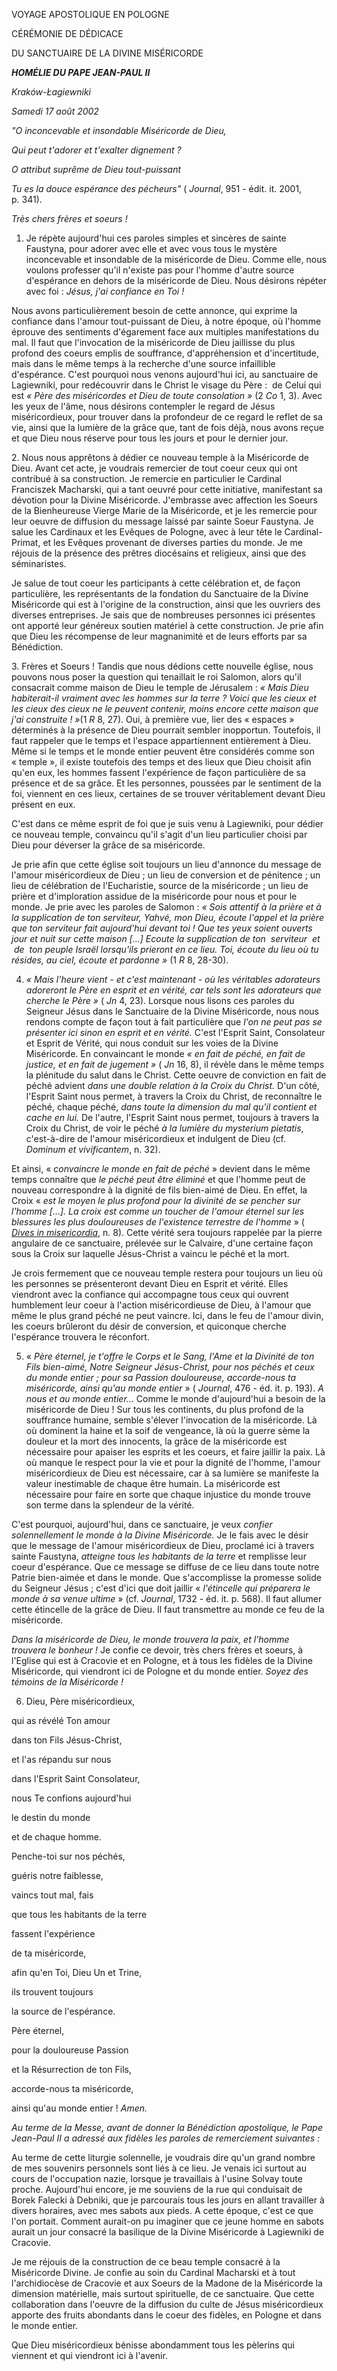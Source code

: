 VOYAGE APOSTOLIQUE EN POLOGNE

CÉRÉMONIE DE DÉDICACE

DU SANCTUAIRE DE LA DIVINE MISÉRICORDE

***HOMÉLIE DU PAPE JEAN-PAUL II***

*Kraków-Łagiewniki*

*Samedi 17 août 2002*

*"O inconcevable et insondable Miséricorde de Dieu,*

*Qui peut t'adorer et t'exalter dignement ?*

*O attribut suprême de Dieu tout-puissant*

*Tu es la douce espérance des pécheurs"* ( *Journal*, 951 - édit. it. 2001, p. 341).

*Très chers frères et soeurs !*

1. Je répète aujourd'hui ces paroles simples et sincères de sainte Faustyna, pour adorer avec elle et avec vous tous le mystère inconcevable et insondable de la miséricorde de Dieu. Comme elle, nous voulons professer qu'il n'existe pas pour l'homme d'autre source d'espérance en dehors de la miséricorde de Dieu. Nous désirons répéter avec foi : *Jésus, j'ai confiance en Toi !*

Nous avons particulièrement besoin de cette annonce, qui exprime la confiance dans l'amour tout-puissant de Dieu, à notre époque, où l'homme éprouve des sentiments d'égarement face aux multiples manifestations du mal. Il faut que l'invocation de la miséricorde de Dieu jaillisse du plus profond des coeurs emplis de souffrance, d'appréhension et d'incertitude, mais dans le même temps à la recherche d'une source infaillible d'espérance. C'est pourquoi nous venons aujourd'hui ici, au sanctuaire de Lagiewniki, pour redécouvrir dans le Christ le visage du Père :  de Celui qui est *« *Père des miséricordes et Dieu de toute consolation* »* (2 *Co* 1, 3). Avec les yeux de l'âme, nous désirons contempler le regard de Jésus miséricordieux, pour trouver dans la profondeur de ce regard le reflet de sa vie, ainsi que la lumière de la grâce que, tant de fois déjà, nous avons reçue et que Dieu nous réserve pour tous les jours et pour le dernier jour.

2. Nous nous apprêtons à dédier ce nouveau temple à la Miséricorde de Dieu. Avant cet acte, je voudrais remercier de tout coeur ceux qui ont contribué à sa construction. Je remercie en particulier le Cardinal Franciszek Macharski, qui a tant oeuvré pour cette initiative, manifestant sa dévotion pour la Divine Miséricorde. J'embrasse avec affection les Soeurs de la Bienheureuse Vierge Marie de la Miséricorde, et je les remercie pour leur oeuvre de diffusion du message laissé par sainte Soeur Faustyna. Je salue les Cardinaux et les Evêques de Pologne, avec à leur tête le Cardinal-Primat, et les Evêques provenant de diverses parties du monde. Je me réjouis de la présence des prêtres diocésains et religieux, ainsi que des séminaristes.

Je salue de tout coeur les participants à cette célébration et, de façon particulière, les représentants de la fondation du Sanctuaire de la Divine Miséricorde qui est à l'origine de la construction, ainsi que les ouvriers des diverses entreprises. Je sais que de nombreuses personnes ici présentes ont apporté leur généreux soutien matériel à cette construction. Je prie afin que Dieu les récompense de leur magnanimité et de leurs efforts par sa Bénédiction.

3. Frères et Soeurs ! Tandis que nous dédions cette nouvelle église, nous pouvons nous poser la question qui tenaillait le roi Salomon, alors qu'il consacrait comme maison de Dieu le temple de Jérusalem : *« *Mais Dieu habiterait-il vraiment avec les hommes sur la terre ? Voici que les cieux et les cieux des cieux ne le peuvent contenir, moins encore cette maison que j'ai construite !* »*(1 *R* 8, 27). Oui, à première vue, lier des « espaces » déterminés à la présence de Dieu pourrait sembler inopportun. Toutefois, il faut rappeler que le temps et l'espace appartiennent entièrement à Dieu. Même si le temps et le monde entier peuvent être considérés comme son « temple », il existe toutefois des temps et des lieux que Dieu choisit afin qu'en eux, les hommes fassent l'expérience de façon particulière de sa présence et de sa grâce. Et les personnes, poussées par le sentiment de la foi, viennent en ces lieux, certaines de se trouver véritablement devant Dieu présent en eux.

C'est dans ce même esprit de foi que je suis venu à Lagiewniki, pour dédier ce nouveau temple, convaincu qu'il s'agit d'un lieu particulier choisi par Dieu pour déverser la grâce de sa miséricorde.

Je prie afin que cette église soit toujours un lieu d'annonce du message de l'amour miséricordieux de Dieu ; un lieu de conversion et de pénitence ; un lieu de célébration de l'Eucharistie, source de la miséricorde ; un lieu de prière et d'imploration assidue de la miséricorde pour nous et pour le monde. Je prie avec les paroles de Salomon : *« *Sois attentif à la prière et à la supplication de ton serviteur, Yahvé, mon Dieu, écoute l'appel et la prière que ton serviteur fait aujourd'hui devant toi ! Que tes yeux soient ouverts jour et nuit sur cette maison [...] Ecoute la supplication de ton  serviteur  et  de  ton peuple Israël lorsqu'ils prieront en ce lieu. Toi, écoute du lieu où tu résides, au ciel, écoute et pardonne* »* (1 *R* 8, 28-30).

4. *« *Mais l'heure vient - et c'est maintenant - où les véritables adorateurs adoreront le Père en esprit et en vérité, car tels sont les adorateurs que cherche le Père* »* ( *Jn* 4, 23). Lorsque nous lisons ces paroles du Seigneur Jésus dans le Sanctuaire de la Divine Miséricorde, nous nous rendons compte de façon tout à fait particulière que *l'on ne peut pas se présenter ici sinon en esprit et en vérité.* C'est l'Esprit Saint, Consolateur et Esprit de Vérité, qui nous conduit sur les voies de la Divine Miséricorde. En convaincant le monde *« *en fait de péché, en fait de justice, et en fait de jugement* »* ( *Jn* 16, 8), il révèle dans le même temps la plénitude du salut dans le Christ. Cette oeuvre de conviction en fait de péché advient *dans une double relation à la Croix du Christ.* D'un côté, l'Esprit Saint nous permet, à travers la Croix du Christ, de reconnaître le péché, chaque péché, *dans toute la dimension du mal qu'il contient et cache en lui.* De l'autre, l'Esprit Saint nous permet, toujours à travers la Croix du Christ, de voir le péché *à la lumière du mysterium pietatis*, c'est-à-dire de l'amour miséricordieux et indulgent de Dieu (cf. *Dominum et vivificantem*, n. 32).

Et ainsi, « *convaincre le monde en fait de péché* » devient dans le même temps connaître que *le péché peut être éliminé* et que l'homme peut de nouveau correspondre à la dignité de fils bien-aimé de Dieu. En effet, la Croix « *est le moyen le plus profond pour la divinité de se pencher sur l'homme [...]. La croix est comme un toucher de l'amour éternel sur les blessures les plus douloureuses de l'existence terrestre de l'homme* » ( *[Dives in misericordia](/content/john-paul-ii/fr/encyclicals/documents/hf_jp-ii_enc_30111980_dives-in-misericordia.html)*, n. 8). Cette vérité sera toujours rappelée par la pierre angulaire de ce sanctuaire, prélevée sur le Calvaire, d'une certaine façon sous la Croix sur laquelle Jésus-Christ a vaincu le péché et la mort.

Je crois fermement que ce nouveau temple restera pour toujours un lieu où les personnes se présenteront devant Dieu en Esprit et vérité. Elles viendront avec la confiance qui accompagne tous ceux qui ouvrent humblement leur coeur à l'action miséricordieuse de Dieu, à l'amour que même le plus grand péché ne peut vaincre. Ici, dans le feu de l'amour divin, les coeurs brûleront du désir de conversion, et quiconque cherche l'espérance trouvera le réconfort.

5. « *Père éternel, je t'offre le Corps et le Sang, l'Ame et la Divinité de ton Fils bien-aimé, Notre Seigneur Jésus-Christ, pour nos péchés et ceux du monde entier ; pour sa Passion douloureuse, accorde-nous ta miséricorde, ainsi qu'au monde entier* » ( *Journal*, 476 - éd. it. p. 193). *A nous et au monde entier...* Comme le monde d'aujourd'hui a besoin de la miséricorde de Dieu ! Sur tous les continents, du plus profond de la souffrance humaine, semble s'élever l'invocation de la miséricorde. Là où dominent la haine et la soif de vengeance, là où la guerre sème la douleur et la mort des innocents, la grâce de la miséricorde est nécessaire pour apaiser les esprits et les coeurs, et faire jaillir la paix. Là où manque le respect pour la vie et pour la dignité de l'homme, l'amour miséricordieux de Dieu est nécessaire, car à sa lumière se manifeste la valeur inestimable de chaque être humain. La miséricorde est nécessaire pour faire en sorte que chaque injustice du monde trouve son terme dans la splendeur de la vérité.

C'est pourquoi, aujourd'hui, dans ce sanctuaire, je veux *confier solennellement le monde à la Divine Miséricorde.* Je le fais avec le désir que le message de l'amour miséricordieux de Dieu, proclamé ici à travers sainte Faustyna, *atteigne tous les habitants de la terre* et remplisse leur coeur d'espérance. Que ce message se diffuse de ce lieu dans toute notre Patrie bien-aimée et dans le monde. Que s'accomplisse la promesse solide du Seigneur Jésus ; c'est d'ici que doit jaillir « *l'étincelle qui préparera le monde à sa venue ultime* » (cf. *Journal*, 1732 - éd. it. p. 568). Il faut allumer cette étincelle de la grâce de Dieu. Il faut transmettre au monde ce feu de la miséricorde.

*Dans la miséricorde de Dieu, le monde trouvera la paix, et l'homme trouvera le bonheur !* Je confie ce devoir, très chers frères et soeurs, à l'Eglise qui est à Cracovie et en Pologne, et à tous les fidèles de la Divine Miséricorde, qui viendront ici de Pologne et du monde entier. *Soyez des témoins de la Miséricorde !*

6. Dieu, Père miséricordieux,

qui as révélé Ton amour

dans ton Fils Jésus-Christ,

et l'as répandu sur nous

dans l'Esprit Saint Consolateur,

nous Te confions aujourd'hui

le destin du monde

et de chaque homme.

Penche-toi sur nos péchés,

guéris notre faiblesse,

vaincs tout mal, fais

que tous les habitants de la terre

fassent l'expérience

de ta miséricorde,

afin qu'en Toi, Dieu Un et Trine,

ils trouvent toujours

la source de l'espérance.

Père éternel,

pour la douloureuse Passion

et la Résurrection de ton Fils,

accorde-nous ta miséricorde,

ainsi qu'au monde entier ! *Amen.*

*Au terme de la Messe, avant de donner la Bénédiction apostolique, le Pape Jean-Paul II a adressé aux fidèles les paroles de remerciement suivantes :*

Au terme de cette liturgie solennelle, je voudrais dire qu'un grand nombre de mes souvenirs personnels sont liés à ce lieu. Je venais ici surtout au cours de l'occupation nazie, lorsque je travaillais à l'usine Solvay toute proche. Aujourd'hui encore, je me souviens de la rue qui conduisait de Borek Falecki à Debniki, que je parcourais tous les jours en allant travailler à divers horaires, avec mes sabots aux pieds. A cette époque, c'est ce que l'on portait. Comment aurait-on pu imaginer que ce jeune homme en sabots aurait un jour consacré la basilique de la Divine Miséricorde à Lagiewniki de Cracovie.

Je me réjouis de la construction de ce beau temple consacré à la Miséricorde Divine. Je confie au soin du Cardinal Macharski et à tout l'archidiocèse de Cracovie et aux Soeurs de la Madone de la Miséricorde la dimension matérielle, mais surtout spirituelle, de ce sanctuaire. Que cette collaboration dans l'oeuvre de la diffusion du culte de Jésus miséricordieux apporte des fruits abondants dans le coeur des fidèles, en Pologne et dans le monde entier.

Que Dieu miséricordieux bénisse abondamment tous les pèlerins qui viennent et qui viendront ici à l'avenir.